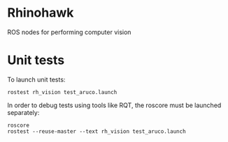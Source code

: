 # Rhinohawk

ROS nodes for performing computer vision

# Unit tests

To launch unit tests:
```
rostest rh_vision test_aruco.launch
```

In order to debug tests using tools like RQT, the roscore must be launched separately:
```
roscore
rostest --reuse-master --text rh_vision test_aruco.launch
```

